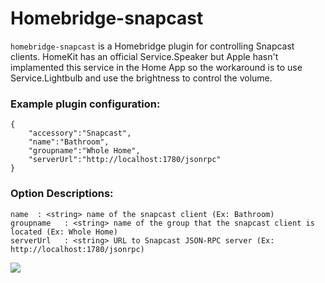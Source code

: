 # Homebridge-snapcast

`homebridge-snapcast` is a Homebridge plugin for controlling Snapcast clients. HomeKit has an official Service.Speaker but Apple hasn't implamented this service in the Home App so the workaround is to use Service.Lightbulb and use the brightness to control the volume.

### Example plugin configuration:
```
{
    "accessory":"Snapcast",
    "name":"Bathroom",
    "groupname":"Whole Home",
    "serverUrl":"http://localhost:1780/jsonrpc"
}
```

### Option Descriptions:

```
name  : <string> name of the snapcast client (Ex: Bathroom)
groupname   : <string> name of the group that the snapcast client is located (Ex: Whole Home)
serverUrl   : <string> URL to Snapcast JSON-RPC server (Ex: http://localhost:1780/jsonrpc)
```

![](https://i.imgur.com/xalWqIw.png)
